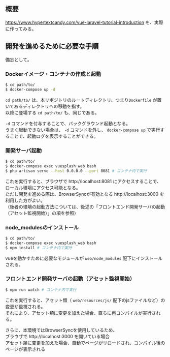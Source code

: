 ## 概要
https://www.hypertextcandy.com/vue-laravel-tutorial-introduction を、実際に作ってみる。

## 開発を進めるために必要な手順
備忘として。
### Dockerイメージ・コンテナの作成と起動
```sh
$ cd path/to/
$ docker-compose up -d
```
`cd path/to/` は、本リポジトリのルートディレクトリ、つまり`Dockerfile` が置いてあるディレクトリへの移動を指す。  
以降に登場する `cd path/to/` も、同じである。

`-d` コマンドを付与することで、バックグラウンド起動となる。  
うまく起動できない場合は、 `-d` コマンドを外し、 `docker-compose up` で実行することで、起動ログを表示することができる。

### 開発サーバ起動

```sh
$ cd path/to/
$ docker-compose exec vuesplash_web bash
$ php artisan serve --host 0.0.0.0 --port 8081 # コンテナ内で実行
```

これを実行すると、ブラウザで http://localhost:8081 にアクセスすることで、ローカル環境にアクセス可能となる。  
ただし開発を進める際は、BrowserSyncが有効となる http://localhost:3000 を利用した方がよい。  
（後者の環境の起動方法については、後述の「フロントエンド開発サーバの起動（アセット監視開始）」の項を参照）

### node_modulesのインストール
```sh
$ cd path/to/
$ docker-compose exec vuesplash_web bash
$ npm install # コンテナ内で実行
```

vueを動かすために必要なモジュールが `web/node_modules` 配下にインストールされる。

### フロントエンド開発サーバの起動（アセット監視開始）
```sh
$ npm run watch # コンテナ内で実行
```

これを実行すると、アセット類（ `web/resources/js/` 配下のjsファイルなど）の変更が監視される。  
それにより、アセット類に変更を加えた場合、直ちに再コンパイルが実行される。

さらに、本環境ではBrowserSyncを使用しているため、  
ブラウザで http://localhost:3000 を開いている場合  
アセット類に変更を加えた場合、自動でページがリロードされ、コンパイル後のページが表示される
